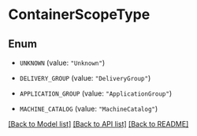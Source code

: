 # ContainerScopeType

## Enum


* `UNKNOWN` (value: `"Unknown"`)

* `DELIVERY_GROUP` (value: `"DeliveryGroup"`)

* `APPLICATION_GROUP` (value: `"ApplicationGroup"`)

* `MACHINE_CATALOG` (value: `"MachineCatalog"`)


[[Back to Model list]](../README.md#documentation-for-models) [[Back to API list]](../README.md#documentation-for-api-endpoints) [[Back to README]](../README.md)



